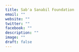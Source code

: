 ```yaml
---
title: Sab'a Sanabil Foundation
email: ""
website: ""
twitter: ""
facebook: ""
description: ""
image: ""
draft: false
---
```

